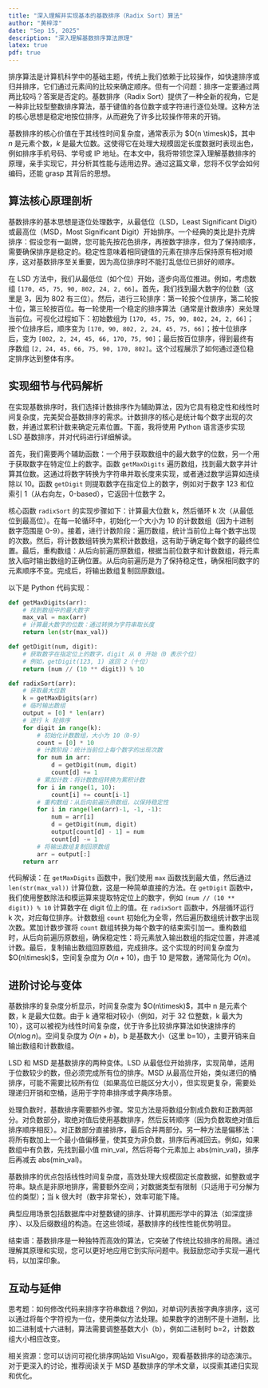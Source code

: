 ```yaml
---
title: "深入理解并实现基本的基数排序（Radix Sort）算法"
author: "黄梓淳"
date: "Sep 15, 2025"
description: "深入理解基数排序算法原理"
latex: true
pdf: true
---
```



排序算法是计算机科学中的基础主题，传统上我们依赖于比较操作，如快速排序或归并排序，它们通过元素间的比较来确定顺序。但有一个问题：排序一定要通过两两比较吗？答案是否定的。基数排序（Radix Sort）提供了一种全新的视角，它是一种非比较型整数排序算法，基于键值的各位数字或字符进行逐位处理。这种方法的核心思想是稳定地按位排序，从而避免了许多比较操作带来的开销。

基数排序的核心价值在于其线性时间复杂度，通常表示为 $O(n \timesk)$，其中 $n$ 是元素个数，$k$ 是最大位数。这使得它在处理大规模固定长度数据时表现出色，例如排序手机号码、学号或 IP 地址。在本文中，我将带领您深入理解基数排序的原理，亲手实现它，并分析其性能与适用边界。通过这篇文章，您将不仅学会如何编码，还能 grasp 其背后的思想。

## 算法核心原理剖析

基数排序的基本思想是逐位处理数字，从最低位（LSD，Least Significant Digit）或最高位（MSD，Most Significant Digit）开始排序。一个经典的类比是扑克牌排序：假设您有一副牌，您可能先按花色排序，再按数字排序，但为了保持顺序，需要确保排序是稳定的。稳定性意味着相同键值的元素在排序后保持原有相对顺序，这对基数排序至关重要，因为高位排序时不能打乱低位已排好的顺序。

在 LSD 方法中，我们从最低位（如个位）开始，逐步向高位推进。例如，考虑数组 `[170, 45, 75, 90, 802, 24, 2, 66]`。首先，我们找到最大数字的位数（这里是 3，因为 802 有三位）。然后，进行三轮排序：第一轮按个位排序，第二轮按十位，第三轮按百位。每一轮使用一个稳定的排序算法（通常是计数排序）来处理当前位。可视化过程如下：初始数组为 `[170, 45, 75, 90, 802, 24, 2, 66]`；按个位排序后，顺序变为 `[170, 90, 802, 2, 24, 45, 75, 66]`；按十位排序后，变为 `[802, 2, 24, 45, 66, 170, 75, 90]`；最后按百位排序，得到最终有序数组 `[2, 24, 45, 66, 75, 90, 170, 802]`。这个过程展示了如何通过逐位稳定排序达到整体有序。

## 实现细节与代码解析

在实现基数排序时，我们选择计数排序作为辅助算法，因为它具有稳定性和线性时间复杂度，完美契合基数排序的需求。计数排序的核心是统计每个数字出现的次数，并通过累积计数来确定元素位置。下面，我将使用 Python 语言逐步实现 LSD 基数排序，并对代码进行详细解读。

首先，我们需要两个辅助函数：一个用于获取数组中的最大数字的位数，另一个用于获取数字在特定位上的数字。函数 `getMaxDigits` 遍历数组，找到最大数字并计算其位数。这通过将数字转换为字符串并取长度来实现，或者通过数学运算如连续除以 10。函数 `getDigit` 则提取数字在指定位上的数字，例如对于数字 123 和位索引 1（从右向左，0-based），它返回十位数字 2。

核心函数 `radixSort` 的实现步骤如下：计算最大位数 k，然后循环 k 次（从最低位到最高位）。在每一轮循环中，初始化一个大小为 10 的计数数组（因为十进制数字范围是 0-9）。接着，进行计数阶段：遍历数组，统计当前位上每个数字出现的次数。然后，将计数数组转换为累积计数数组，这有助于确定每个数字的最终位置。最后，重构数组：从后向前遍历原数组，根据当前位数字和计数数组，将元素放入临时输出数组的正确位置。从后向前遍历是为了保持稳定性，确保相同数字的元素顺序不变。完成后，将输出数组复制回原数组。

以下是 Python 代码实现：

```python
def getMaxDigits(arr):
    # 找到数组中的最大数字
    max_val = max(arr)
    # 计算最大数字的位数：通过转换为字符串取长度
    return len(str(max_val))

def getDigit(num, digit):
    # 获取数字在指定位上的数字，digit 从 0 开始（0 表示个位）
    # 例如，getDigit(123, 1) 返回 2（十位）
    return (num // (10 ** digit)) % 10

def radixSort(arr):
    # 获取最大位数
    k = getMaxDigits(arr)
    # 临时输出数组
    output = [0] * len(arr)
    # 进行 k 轮排序
    for digit in range(k):
        # 初始化计数数组，大小为 10（0-9）
        count = [0] * 10
        # 计数阶段：统计当前位上每个数字的出现次数
        for num in arr:
            d = getDigit(num, digit)
            count[d] += 1
        # 累加计数：将计数数组转换为累积计数
        for i in range(1, 10):
            count[i] += count[i-1]
        # 重构数组：从后向前遍历原数组，以保持稳定性
        for i in range(len(arr)-1, -1, -1):
            num = arr[i]
            d = getDigit(num, digit)
            output[count[d] - 1] = num
            count[d] -= 1
        # 将输出数组复制回原数组
        arr = output[:]
    return arr
```

代码解读：在 `getMaxDigits` 函数中，我们使用 `max` 函数找到最大值，然后通过 `len(str(max_val))` 计算位数，这是一种简单直接的方法。在 `getDigit` 函数中，我们使用整数除法和模运算来提取特定位上的数字，例如 `(num // (10 ** digit)) % 10` 计算数字在 digit 位上的值。在 `radixSort` 函数中，外层循环运行 k 次，对应每位排序。计数数组 `count` 初始化为全零，然后遍历数组统计数字出现次数。累加计数步骤将 `count` 数组转换为每个数字的结束索引加一。重构数组时，从后向前遍历原数组，确保稳定性：将元素放入输出数组的指定位置，并递减计数。最后，复制输出数组回原数组，完成排序。这个实现的时间复杂度为 $O(n\timesk)$，空间复杂度为 $O(n + 10)$，由于 10 是常数，通常简化为 $O(n)$。

## 进阶讨论与变体

基数排序的复杂度分析显示，时间复杂度为 $O(n\timesk)$，其中 n 是元素个数，k 是最大位数。由于 k 通常相对较小（例如，对于 32 位整数，k 最大为 10），这可以被视为线性时间复杂度，优于许多比较排序算法如快速排序的 $O(n \log{n})$。空间复杂度为 $O(n + b)$，b 是基数大小（这里 b=10），主要开销来自输出数组和计数数组。

LSD 和 MSD 是基数排序的两种变体。LSD 从最低位开始排序，实现简单，适用于位数较少的数，但必须完成所有位的排序。MSD 从最高位开始，类似递归的桶排序，可能不需要比较所有位（如果高位已能区分大小），但实现更复杂，需要处理递归开销和空桶，适用于字符串排序或字典序场景。

处理负数时，基数排序需要额外步骤。常见方法是将数组分割成负数和正数两部分。对负数部分，取绝对值后使用基数排序，然后反转顺序（因为负数取绝对值后排序顺序相反）。对正数部分直接排序，最后合并两部分。另一种方法是偏移法：将所有数加上一个最小值偏移量，使其变为非负数，排序后再减回去。例如，如果数组中有负数，先找到最小值 min_val，然后将每个元素加上 abs(min_val)，排序后再减去 abs(min_val)。


基数排序的优点包括线性时间复杂度，高效处理大规模固定长度数据，如整数或字符串。缺点是非原地排序，需要额外空间；对数据类型有限制（只适用于可分解为位的类型）；当 k 很大时（数字非常长），效率可能下降。

典型应用场景包括数据库中对整数键的排序、计算机图形学中的算法（如深度排序）、以及后缀数组的构造。在这些领域，基数排序的线性性能优势明显。

结束语：基数排序是一种独特而高效的算法，它突破了传统比较排序的局限。通过理解其原理和实现，您可以更好地应用它到实际问题中。我鼓励您动手实现一遍代码，以加深印象。

## 互动与延伸

思考题：如何修改代码来排序字符串数组？例如，对单词列表按字典序排序，这可以通过将每个字符视为一位，使用类似方法处理。如果数字的进制不是十进制，比如二进制或十六进制，算法需要调整基数大小（b），例如二进制时 b=2，计数数组大小相应改变。

相关资源：您可以访问可视化排序网站如 VisuAlgo，观看基数排序的动态演示。对于更深入的讨论，推荐阅读关于 MSD 基数排序的学术文章，以探索其递归实现和优化。
